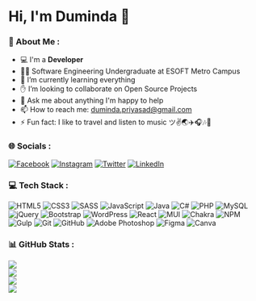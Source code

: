 # Hi, I'm Duminda 👋
### 💫 About Me :
- 💻 I'm a **Developer**
- 👨‍🎓 Software Engineering Undergraduate at ESOFT Metro Campus
- 🌱 I’m currently learning everything
- ✋ I’m looking to collaborate on Open Source Projects
- 💬 Ask me about anything I'm happy to help
- 📫 How to reach me: duminda.priyasad@gmail.com
- ⚡ Fun fact: I like to travel and listen to music ツ✌🌏✈️🎧🎶🎵

### 🌐 Socials :
[![Facebook](https://img.shields.io/badge/Facebook-%231877F2.svg?logo=Facebook&logoColor=white)](https://www.facebook.com/j.duminda) [![Instagram](https://img.shields.io/badge/Instagram-%23E4405F.svg?logo=Instagram&logoColor=white)](https://www.instagram.com/duminda_priyasad) [![Twitter](https://img.shields.io/badge/Twitter-%231DA1F2.svg?logo=Twitter&logoColor=white)](https://twitter.com/DumindaPriyasad) 
[![LinkedIn](https://img.shields.io/badge/LinkedIn-%230077B5.svg?logo=linkedin&logoColor=white)](https://linkedin.com/in/duminda-priyasad-9aa2b71a3)

### 💻 Tech Stack :
![HTML5](https://img.shields.io/badge/html5-%23E34F26.svg?style=flat&logo=html5&logoColor=white) ![CSS3](https://img.shields.io/badge/css3-%231572B6.svg?style=flat&logo=css3&logoColor=white) ![SASS](https://img.shields.io/badge/SASS-hotpink.svg?style=flat&logo=SASS&logoColor=white) ![JavaScript](https://img.shields.io/badge/javascript-%23323330.svg?style=flat&logo=javascript&logoColor=%23F7DF1E) ![Java](https://img.shields.io/badge/java-%23ED8B00.svg?style=flat&logo=java&logoColor=white) ![C#](https://img.shields.io/badge/c%23-%23239120.svg?style=flat&logo=c-sharp&logoColor=white) ![PHP](https://img.shields.io/badge/php-%23777BB4.svg?style=flat&logo=php&logoColor=white) ![MySQL](https://img.shields.io/badge/mysql-%2300f.svg?style=flat&logo=mysql&logoColor=white) ![jQuery](https://img.shields.io/badge/jquery-%230769AD.svg?style=flat&logo=jquery&logoColor=white) ![Bootstrap](https://img.shields.io/badge/bootstrap-%23563D7C.svg?style=flat&logo=bootstrap&logoColor=white) ![WordPress](https://img.shields.io/badge/WordPress-%23117AC9.svg?style=flat&logo=WordPress&logoColor=white) ![React](https://img.shields.io/badge/react-%2320232a.svg?style=flat&logo=react&logoColor=%2361DAFB) ![MUI](https://img.shields.io/badge/MUI-%230081CB.svg?style=flat&logo=mui&logoColor=white) ![Chakra](https://img.shields.io/badge/chakra-%234ED1C5.svg?style=flat&logo=chakraui&logoColor=white) ![NPM](https://img.shields.io/badge/NPM-%23000000.svg?style=flat&logo=npm&logoColor=white) ![Gulp](https://img.shields.io/badge/GULP-%23CF4647.svg?style=flat&logo=gulp&logoColor=white) ![Git](https://img.shields.io/badge/git-%23F05033.svg?style=flat&logo=git&logoColor=white) ![GitHub](https://img.shields.io/badge/github-%23121011.svg?style=flat&logo=github&logoColor=white) ![Adobe Photoshop](https://img.shields.io/badge/adobe%20photoshop-%2331A8FF.svg?style=flat&logo=adobe%20photoshop&logoColor=white) ![Figma](https://img.shields.io/badge/figma-%23F24E1E.svg?style=flat&logo=figma&logoColor=white) ![Canva](https://img.shields.io/badge/Canva-%2300C4CC.svg?style=flat&logo=Canva&logoColor=white)

### 📊 GitHub Stats :
![](https://github-readme-stats.vercel.app/api?username=dumindapriyasad&show_icons=true&include_all_commits=true&hide_border=false&theme=tokyonight)<br/>
![](https://github-readme-streak-stats.herokuapp.com/?user=dumindapriyasad&hide_border=false&theme=tokyonight)<br/>
![](https://github-readme-stats.vercel.app/api/top-langs/?username=dumindapriyasad&include_all_commits=true&langs_count=10&hide_border=false&theme=tokyonight)<br/>
![](https://activity-graph.herokuapp.com/graph?username=dumindapriyasad&hide_border=false&radius=6&theme=react-dark)
